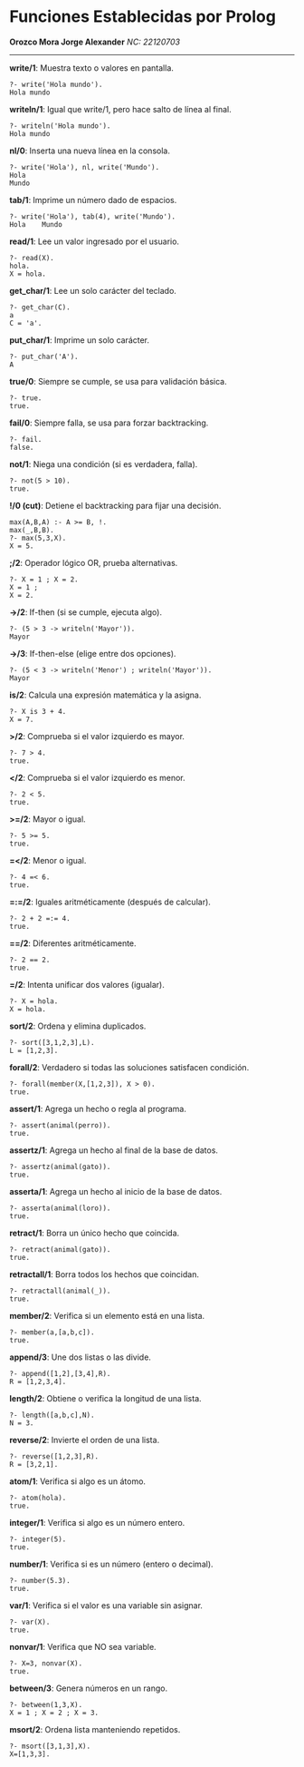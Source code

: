 # Funciones Establecidas por Prolog
**Orozco Mora Jorge Alexander**
*NC: 22120703*

---
**write/1**: Muestra texto o valores en pantalla.
~~~
?- write('Hola mundo').
Hola mundo
~~~

**writeln/1**: Igual que write/1, pero hace salto de línea al final.
~~~
?- writeln('Hola mundo').
Hola mundo
~~~

**nl/0**: Inserta una nueva línea en la consola.
~~~
?- write('Hola'), nl, write('Mundo').
Hola
Mundo
~~~

**tab/1**: Imprime un número dado de espacios.
~~~
?- write('Hola'), tab(4), write('Mundo').
Hola    Mundo
~~~

**read/1**: Lee un valor ingresado por el usuario.
~~~
?- read(X).
hola.
X = hola.
~~~

**get_char/1**: Lee un solo carácter del teclado.
~~~
?- get_char(C).
a
C = 'a'.
~~~

**put_char/1**: Imprime un solo carácter.
~~~
?- put_char('A').
A
~~~

**true/0**: Siempre se cumple, se usa para validación básica.
~~~
?- true.
true.
~~~

**fail/0**: Siempre falla, se usa para forzar backtracking.
~~~
?- fail.
false.
~~~

**not/1**: Niega una condición (si es verdadera, falla).
~~~
?- not(5 > 10).
true.
~~~

**!/0 (cut)**: Detiene el backtracking para fijar una decisión.
~~~
max(A,B,A) :- A >= B, !.
max(_,B,B).
?- max(5,3,X).
X = 5.
~~~

**;/2**: Operador lógico OR, prueba alternativas.
~~~
?- X = 1 ; X = 2.
X = 1 ;
X = 2.
~~~

**->/2**: If-then (si se cumple, ejecuta algo).
~~~
?- (5 > 3 -> writeln('Mayor')).
Mayor
~~~

**->/3**: If-then-else (elige entre dos opciones).
~~~
?- (5 < 3 -> writeln('Menor') ; writeln('Mayor')).
Mayor
~~~

**is/2**: Calcula una expresión matemática y la asigna.
~~~
?- X is 3 + 4.
X = 7.
~~~

**>/2**: Comprueba si el valor izquierdo es mayor.
~~~
?- 7 > 4.
true.
~~~

**</2**: Comprueba si el valor izquierdo es menor.
~~~
?- 2 < 5.
true.
~~~

**>=/2**: Mayor o igual.
~~~
?- 5 >= 5.
true.
~~~

**=</2**: Menor o igual.
~~~
?- 4 =< 6.
true.
~~~

**=:=/2**: Iguales aritméticamente (después de calcular).
~~~
?- 2 + 2 =:= 4.
true.
~~~

**==/2**: Diferentes aritméticamente.
~~~
?- 2 == 2.
true.
~~~

**=/2**: Intenta unificar dos valores (igualar).
~~~
?- X = hola.
X = hola.
~~~

**sort/2**: Ordena y elimina duplicados.
~~~
?- sort([3,1,2,3],L).
L = [1,2,3].
~~~

**forall/2**: Verdadero si todas las soluciones satisfacen condición.
~~~
?- forall(member(X,[1,2,3]), X > 0).
true.
~~~

**assert/1**: Agrega un hecho o regla al programa.
~~~
?- assert(animal(perro)).
true.
~~~

**assertz/1**: Agrega un hecho al final de la base de datos.
~~~
?- assertz(animal(gato)).
true.
~~~

**asserta/1**: Agrega un hecho al inicio de la base de datos.
~~~
?- asserta(animal(loro)).
true.
~~~

**retract/1**: Borra un único hecho que coincida.
~~~
?- retract(animal(gato)).
true.
~~~

**retractall/1**: Borra todos los hechos que coincidan.
~~~
?- retractall(animal(_)).
true.
~~~

**member/2**: Verifica si un elemento está en una lista.
~~~
?- member(a,[a,b,c]).
true.
~~~

**append/3**: Une dos listas o las divide.
~~~
?- append([1,2],[3,4],R).
R = [1,2,3,4].
~~~

**length/2**: Obtiene o verifica la longitud de una lista.
~~~
?- length([a,b,c],N).
N = 3.
~~~

**reverse/2**: Invierte el orden de una lista.
~~~
?- reverse([1,2,3],R).
R = [3,2,1].
~~~

**atom/1**: Verifica si algo es un átomo.
~~~
?- atom(hola).
true.
~~~

**integer/1**: Verifica si algo es un número entero.
~~~
?- integer(5).
true.
~~~

**number/1**: Verifica si es un número (entero o decimal).
~~~
?- number(5.3).
true.
~~~

**var/1**: Verifica si el valor es una variable sin asignar.
~~~
?- var(X).
true.
~~~

**nonvar/1**: Verifica que NO sea variable.
~~~
?- X=3, nonvar(X).
true.
~~~

**between/3**: Genera números en un rango.
~~~
?- between(1,3,X).
X = 1 ; X = 2 ; X = 3.
~~~

**msort/2**: Ordena lista manteniendo repetidos.
~~~
?- msort([3,1,3],X). 
X=[1,3,3].
~~~